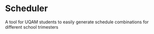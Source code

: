 # Scheduler
A tool for UQAM students to easily generate schedule combinations for different school trimesters
